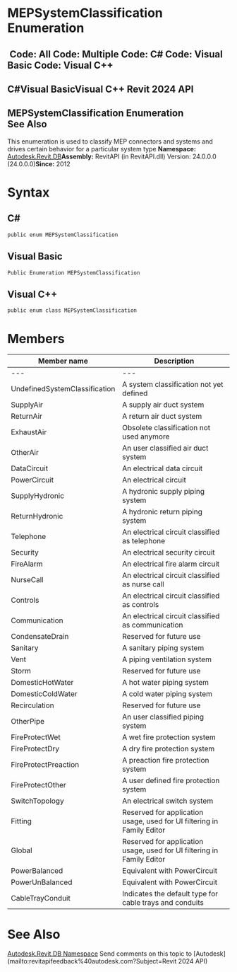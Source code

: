 # MEPSystemClassification Enumeration

﻿
 Code: All Code: Multiple Code: C# Code: Visual Basic Code: Visual C++   
---  
C#Visual BasicVisual C++
Revit 2024 API  
---  
MEPSystemClassification Enumeration  
See Also  
---  
This enumeration is used to classify MEP connectors and systems and drives certain behavior for a particular system type 
**Namespace:** [Autodesk.Revit.DB](87546ba7-461b-c646-cbb1-2cb8f5bff8b2.md "Autodesk.Revit.DB Namespace")**Assembly:** RevitAPI (in RevitAPI.dll) Version: 24.0.0.0 (24.0.0.0)**Since:** 2012 
# Syntax
C#  
---  
```text
public enum MEPSystemClassification
```
  
Visual Basic  
---  
```text
Public Enumeration MEPSystemClassification
```
  
Visual C++  
---  
```text
public enum class MEPSystemClassification
```
  
# Members
| Member name | Description |
| --- | --- |
| --- | --- |
| UndefinedSystemClassification | A system classification not yet defined |
| SupplyAir | A supply air duct system |
| ReturnAir | A return air duct system |
| ExhaustAir | Obsolete classification not used anymore |
| OtherAir | An user classified air duct system |
| DataCircuit | An electrical data circuit |
| PowerCircuit | An electrical circuit |
| SupplyHydronic | A hydronic supply piping system |
| ReturnHydronic | A hydronic return piping system |
| Telephone | An electrical circuit classified as telephone |
| Security | An electrical security circuit |
| FireAlarm | An electrical fire alarm circuit |
| NurseCall | An electrical circuit classified as nurse call |
| Controls | An electrical circuit classified as controls |
| Communication | An electrical circuit classified as communication |
| CondensateDrain | Reserved for future use |
| Sanitary | A sanitary piping system |
| Vent | A piping ventilation system |
| Storm | Reserved for future use |
| DomesticHotWater | A hot water piping system |
| DomesticColdWater | A cold water piping system |
| Recirculation | Reserved for future use |
| OtherPipe | An user classified piping system |
| FireProtectWet | A wet fire protection system |
| FireProtectDry | A dry fire protection system |
| FireProtectPreaction | A preaction fire protection system |
| FireProtectOther | A user defined fire protection system |
| SwitchTopology | An electrical switch system |
| Fitting | Reserved for application usage, used for UI filtering in Family Editor |
| Global | Reserved for application usage, used for UI filtering in Family Editor |
| PowerBalanced | Equivalent with PowerCircuit |
| PowerUnBalanced | Equivalent with PowerCircuit |
| CableTrayConduit | Indicates the default type for cable trays and conduits |

# See Also
[Autodesk.Revit.DB Namespace](87546ba7-461b-c646-cbb1-2cb8f5bff8b2.md "Autodesk.Revit.DB Namespace")
Send comments on this topic to [Autodesk](mailto:revitapifeedback%40autodesk.com?Subject=Revit 2024 API)